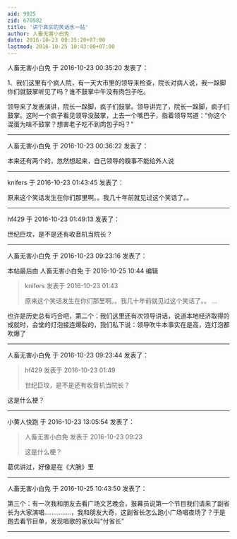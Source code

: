 ```yaml
---
aid: 9025
zid: 670982
title: '讲个真实的笑话水一贴'
author: 人畜无害小白免
date: 2016-10-23 00:35:20+07:00
lastmod: 2016-10-25 10:43:00+07:00
---
```


人畜无害小白免 于 2016-10-23 00:35:20 发表了：

1、我们这里有个疯人院，有一天大市里的领导来检查，院长对病人说，我一跺脚你们就鼓掌听见了吗？谁不鼓掌中午没有肉包子吃。

领导来了发表演讲，院长一跺脚，疯子们鼓掌。领导讲完了，院长一跺脚，疯子们鼓掌。这时一个疯子看见领导没鼓掌，上去一个嘴巴子，指着领导骂道：“你这个混蛋为啥不鼓掌？想害老子吃不到肉包子吗？”

---------

人畜无害小白免 于 2016-10-23 00:36:22 发表了：

本来还有两个的，忽然想起来，自己领导的糗事不能给外人说

---------

knifers 于 2016-10-23 01:43:45 发表了：

原来这个笑话发生在你们那里啊。。我几十年前就见过这个笑话了。。

---------

hf429 于 2016-10-23 01:49:13 发表了：

世纪巨坟，是不是还有收音机当院长？

---------

人畜无害小白免 于 2016-10-23 09:23:16 发表了：

本帖最后由 人畜无害小白免 于 2016-10-25 10:44 编辑 


> 
> knifers 发表于 2016-10-23 01:43
> 
> 原来这个笑话发生在你们那里啊。。我几十年前就见过这个笑话了。。 ...



也许是历史总有巧合吧，第二个：我们这里还有次领导讲话，说道本地经济取得的成就时，会堂的灯泡接连爆裂的，我们私下说：领导吹牛本事实在是高，连灯泡都吹爆了

---------

人畜无害小白免 于 2016-10-23 09:23:44 发表了：

> hf429 发表于 2016-10-23 01:49
> 
> 世纪巨坟，是不是还有收音机当院长？



这是什么梗？

---------

小黄人快跑 于 2016-10-23 13:05:54 发表了：

> 人畜无害小白免 发表于 2016-10-23 09:23
> 
> 这是什么梗？



葛优讲过，好像是在《大腕》里

---------

人畜无害小白免 于 2016-10-25 10:43:50 发表了：

第三个：有一次我和朋友去看广场文艺晚会，报幕员说第一个节目我们请来了副省长为大家演唱...............，我和朋友大奇，这副省长怎么跑小广场唱夜场了？于是跑去看节目单，发现唱歌的家伙叫“付省长”

---------

